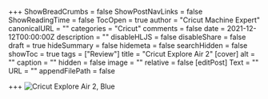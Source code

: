 +++
ShowBreadCrumbs = false
ShowPostNavLinks = false
ShowReadingTime = false
TocOpen = true
author = "Cricut Machine Expert"
canonicalURL = ""
categories = "Cricut"
comments = false
date = 2021-12-12T00:00:00Z
description = ""
disableHLJS = false
disableShare = false
draft = true
hideSummary = false
hidemeta = false
searchHidden = false
showToc = true
tags = ["Review"]
title = "Cricut Explore Air 2"
[cover]
alt = ""
caption = ""
hidden = false
image = ""
relative = false
[editPost]
Text = ""
URL = ""
appendFilePath = false

+++
![Cricut Explore Air 2, Blue](https://images-na.ssl-images-amazon.com/images/I/51BK218zKHS._AC_UL604_SR604,400_.jpg)
